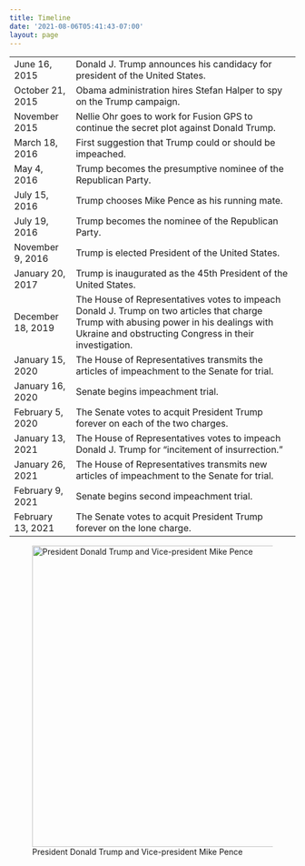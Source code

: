 ```yaml
---
title: Timeline
date: '2021-08-06T05:41:43-07:00'
layout: page
---
```


<table class="table">
	<tbody>
		<tr>
			<td>June 16, 2015 </td>
			<td>Donald J. Trump announces his candidacy for president of the United States.</td>
		</tr>
		<tr>
			<td>October 21, 2015 </td>
			<td>Obama administration hires Stefan Halper to spy on the Trump campaign.</td>
		</tr>
		<tr>
			<td>November 2015 </td>
			<td>Nellie Ohr goes to work for Fusion GPS to continue the secret plot against Donald Trump.</td>
		</tr>
		<tr>
			<td>March 18, 2016 </td>
			<td>First suggestion that Trump could or should be impeached.</td>
		</tr>
		<tr>
			<td>May 4, 2016 </td>
			<td>Trump becomes the presumptive nominee of the Republican Party.</td>
		</tr>
		<tr>
			<td>July 15, 2016 </td>
			<td>Trump chooses Mike Pence as his running mate.</td>
		</tr>
		<tr>
			<td>July 19, 2016 </td>
			<td>Trump becomes the nominee of the Republican Party.</td>
		</tr>
		<tr>
			<td>November 9, 2016 </td>
			<td>Trump is elected President of the United States.</td>
		</tr>
		<tr>
			<td>January 20, 2017 </td>
			<td>Trump is inaugurated as the 45th President of the United States.</td>
		</tr>
		<tr>
			<td>December 18, 2019 </td>
			<td>The House of Representatives votes to impeach Donald J. Trump on two articles that charge Trump with abusing power in his dealings with Ukraine and obstructing Congress in their investigation.</td>
		</tr>
		<tr>
			<td>January 15, 2020 </td>
			<td>The House of Representatives transmits the articles of impeachment to the Senate for trial.</td>
		</tr>
		<tr>
			<td>January 16, 2020 </td>
			<td>Senate begins impeachment trial.</td>
		</tr>
		<tr>
			<td>February 5, 2020 </td>
			<td>The Senate votes to acquit President Trump forever on each of the two charges.</td>
		</tr>
		<tr>
			<td>January 13, 2021 </td>
			<td>The House of Representatives votes to impeach Donald J. Trump for “incitement of insurrection.”</td>
		</tr>
		<tr>
			<td>January 26, 2021 </td>
			<td>The House of Representatives transmits new articles of impeachment to the Senate for trial.</td>
		</tr>
		<tr>
			<td>February 9, 2021 </td>
			<td>Senate begins second impeachment trial.</td>
		</tr>
		<tr>
			<td>February 13, 2021 </td>
			<td>The Senate votes to acquit President Trump forever on the lone charge.</td>
		</tr>
	</tbody>
</table>

<figure>
<img src="/Impeachment-Chronicles/assets/Official-Portraits-of-President-Donald-J-Trump-and-Vice-President-Mike-Pence.jpg" alt="President Donald Trump and Vice-president Mike Pence" height="530" width="820">
<figcaption>President Donald Trump and Vice-president Mike Pence</figcaption>
</figure>
